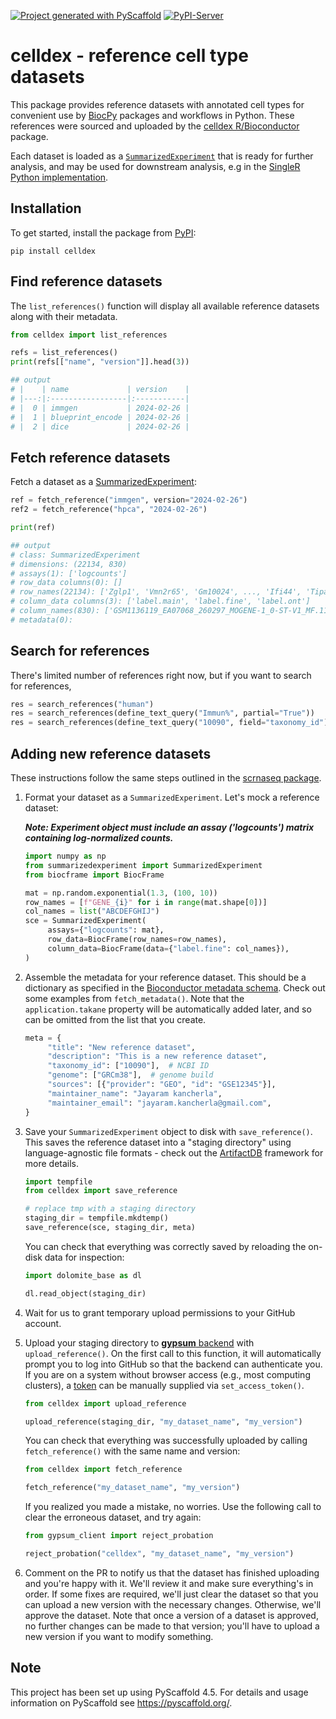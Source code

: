 <!-- These are examples of badges you might want to add to your README:
     please update the URLs accordingly

[![Built Status](https://api.cirrus-ci.com/github/<USER>/celldex.svg?branch=main)](https://cirrus-ci.com/github/<USER>/celldex)
[![ReadTheDocs](https://readthedocs.org/projects/celldex/badge/?version=latest)](https://celldex.readthedocs.io/en/stable/)
[![Coveralls](https://img.shields.io/coveralls/github/<USER>/celldex/main.svg)](https://coveralls.io/r/<USER>/celldex)
[![Conda-Forge](https://img.shields.io/conda/vn/conda-forge/celldex.svg)](https://anaconda.org/conda-forge/celldex)
[![Monthly Downloads](https://pepy.tech/badge/celldex/month)](https://pepy.tech/project/celldex)
[![Twitter](https://img.shields.io/twitter/url/http/shields.io.svg?style=social&label=Twitter)](https://twitter.com/celldex)
-->

[![Project generated with PyScaffold](https://img.shields.io/badge/-PyScaffold-005CA0?logo=pyscaffold)](https://pyscaffold.org/)
[![PyPI-Server](https://img.shields.io/pypi/v/celldex.svg)](https://pypi.org/project/celldex/)

# celldex - reference cell type datasets

This package provides reference datasets with annotated cell types for convenient use by [BiocPy](https://github.com/biocpy) packages and workflows in Python.
These references were sourced and uploaded by the [celldex R/Bioconductor](https://bioconductor.org/packages/devel/data/experiment/html/celldex.html) package.

Each dataset is loaded as a [`SummarizedExperiment`](https://bioconductor.org/packages/SummarizedExperiment) that is ready for further analysis, and may be used for downstream analysis, e.g in the [SingleR Python implementation](https://github.com/BiocPy/singler).


## Installation

To get started, install the package from [PyPI](https://pypi.org/project/celldex/):

```shell
pip install celldex
```

## Find reference datasets

The `list_references()` function will display all available reference datasets along with their metadata.

```python
from celldex import list_references

refs = list_references()
print(refs[["name", "version"]].head(3))

## output
# |    | name             | version    |
# |---:|:-----------------|:-----------|
# |  0 | immgen           | 2024-02-26 |
# |  1 | blueprint_encode | 2024-02-26 |
# |  2 | dice             | 2024-02-26 |
```

## Fetch reference datasets

Fetch a dataset as a [SummarizedExperiment](https://github.com/biocpy/summarizedexperiment):

```python
ref = fetch_reference("immgen", version="2024-02-26")
ref2 = fetch_reference("hpca", "2024-02-26")

print(ref)

## output
# class: SummarizedExperiment
# dimensions: (22134, 830)
# assays(1): ['logcounts']
# row_data columns(0): []
# row_names(22134): ['Zglp1', 'Vmn2r65', 'Gm10024', ..., 'Ifi44', 'Tiparp', 'Kdm1a']
# column_data columns(3): ['label.main', 'label.fine', 'label.ont']
# column_names(830): ['GSM1136119_EA07068_260297_MOGENE-1_0-ST-V1_MF.11C-11B+.LU_1.CEL', 'GSM1136120_EA07068_260298_MOGENE-1_0-ST-V1_MF.11C-11B+.LU_2.CEL', 'GSM1136121_EA07068_260299_MOGENE-1_0-ST-V1_MF.11C-11B+.LU_3.CEL', ..., 'GSM920653_EA07068_201207_MOGENE-1_0-ST-V1_TGD.VG4+24AHI.E17.TH_3.CEL', 'GSM920654_EA07068_201214_MOGENE-1_0-ST-V1_TGD.VG4+24ALO.E17.TH_1.CEL', 'GSM920655_EA07068_201215_MOGENE-1_0-ST-V1_TGD.VG4+24ALO.E17.TH_2.CEL']
# metadata(0):
```

## Search for references

There's limited number of references right now, but if you want to search for references,

```python
res = search_references("human")
res = search_references(define_text_query("Immun%", partial="True"))
res = search_references(define_text_query("10090", field="taxonomy_id"))
```

## Adding new reference datasets

These instructions follow the same steps outlined in the [scrnaseq package](https://github.com/biocpy/scrnaseq).

1. Format your dataset as a `SummarizedExperiment`. Let's mock a reference dataset:

     ***Note: Experiment object must include an assay ('logcounts') matrix containing log-normalized counts.***

     ```python
     import numpy as np
     from summarizedexperiment import SummarizedExperiment
     from biocframe import BiocFrame

     mat = np.random.exponential(1.3, (100, 10))
     row_names = [f"GENE_{i}" for i in range(mat.shape[0])]
     col_names = list("ABCDEFGHIJ")
     sce = SummarizedExperiment(
          assays={"logcounts": mat},
          row_data=BiocFrame(row_names=row_names),
          column_data=BiocFrame(data={"label.fine": col_names}),
     )
     ```

2. Assemble the metadata for your reference dataset. This should be a dictionary as specified in the [Bioconductor metadata schema](https://github.com/ArtifactDB/bioconductor-metadata-index). Check out some examples from `fetch_metadata()`. Note that the `application.takane` property will be automatically added later, and so can be omitted from the list that you create.

     ```python
     meta = {
          "title": "New reference dataset",
          "description": "This is a new reference dataset",
          "taxonomy_id": ["10090"],  # NCBI ID
          "genome": ["GRCm38"],  # genome build
          "sources": [{"provider": "GEO", "id": "GSE12345"}],
          "maintainer_name": "Jayaram kancherla",
          "maintainer_email": "jayaram.kancherla@gmail.com",
     }
     ```

3. Save your `SummarizedExperiment`  object to disk with `save_reference()`. This saves the reference dataset into a "staging directory" using language-agnostic file formats - check out the [ArtifactDB](https://github.com/artifactdb) framework for more details.

     ```python
     import tempfile
     from celldex import save_reference

     # replace tmp with a staging directory
     staging_dir = tempfile.mkdtemp()
     save_reference(sce, staging_dir, meta)
     ```

     You can check that everything was correctly saved by reloading the on-disk data for inspection:

     ```python
     import dolomite_base as dl

     dl.read_object(staging_dir)
     ```

4. Wait for us to grant temporary upload permissions to your GitHub account.

5. Upload your staging directory to [**gypsum** backend](https://github.com/ArtifactDB/gypsum-worker) with `upload_reference()`. On the first call to this function, it will automatically prompt you to log into GitHub so that the backend can authenticate you. If you are on a system without browser access (e.g., most computing clusters), a [token](https://github.com/settings/tokens) can be manually supplied via `set_access_token()`.

     ```python
     from celldex import upload_reference

     upload_reference(staging_dir, "my_dataset_name", "my_version")
     ```

     You can check that everything was successfully uploaded by calling `fetch_reference()` with the same name and version:

     ```python
     from celldex import fetch_reference

     fetch_reference("my_dataset_name", "my_version")
     ```

     If you realized you made a mistake, no worries. Use the following call to clear the erroneous dataset, and try again:

     ```python
     from gypsum_client import reject_probation

     reject_probation("celldex", "my_dataset_name", "my_version")
     ```

6. Comment on the PR to notify us that the dataset has finished uploading and you're happy with it. We'll review it and make sure everything's in order. If some fixes are required, we'll just clear the dataset so that you can upload a new version with the necessary changes. Otherwise, we'll approve the dataset. Note that once a version of a dataset is approved, no further changes can be made to that version; you'll have to upload a new version if you want to modify something.

<!-- pyscaffold-notes -->

## Note

This project has been set up using PyScaffold 4.5. For details and usage
information on PyScaffold see https://pyscaffold.org/.
